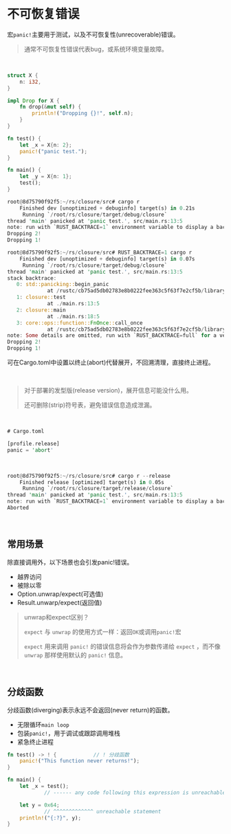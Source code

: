 # 不可恢复错误

宏`panic!`主要用于测试，以及不可恢复性(unrecoverable)错误。

> 通常不可恢复性错误代表bug，或系统环境变量故障。

&nbsp;

```rust
struct X {
    n: i32,
}

impl Drop for X {
    fn drop(&mut self) {
        println!("Dropping {}!", self.n);
    }
}

fn test() {
    let _x = X{n: 2};
    panic!("panic test.");
}

fn main() {
    let _y = X{n: 1};
    test();
}
```

```rust
root@8d75790f92f5:~/rs/closure/src# cargo r
    Finished dev [unoptimized + debuginfo] target(s) in 0.21s
     Running `/root/rs/closure/target/debug/closure`
thread 'main' panicked at 'panic test.', src/main.rs:13:5
note: run with `RUST_BACKTRACE=1` environment variable to display a backtrace
Dropping 2!
Dropping 1!
```

```rust
root@8d75790f92f5:~/rs/closure/src# RUST_BACKTRACE=1 cargo r
    Finished dev [unoptimized + debuginfo] target(s) in 0.07s
     Running `/root/rs/closure/target/debug/closure`
thread 'main' panicked at 'panic test.', src/main.rs:13:5
stack backtrace:
   0: std::panicking::begin_panic
             at /rustc/cb75ad5db02783e8b0222fee363c5f63f7e2cf5b/library/std/src/panicking.rs:519:12
   1: closure::test
             at ./main.rs:13:5
   2: closure::main
             at ./main.rs:18:5
   3: core::ops::function::FnOnce::call_once
             at /rustc/cb75ad5db02783e8b0222fee363c5f63f7e2cf5b/library/core/src/ops/function.rs:227:5
note: Some details are omitted, run with `RUST_BACKTRACE=full` for a verbose backtrace.
Dropping 2!
Dropping 1!
```

可在Cargo.toml中设置以终止(abort)代替展开，不回溯清理，直接终止进程。

&nbsp;

> 对于部署的发型版(release version)，展开信息可能没什么用。
>
> 还可删除(strip)符号表，避免错误信息造成泄漏。

&nbsp;

```rust
# Cargo.toml

[profile.release]
panic = 'abort'
```

&nbsp;

```rust
root@8d75790f92f5:~/rs/closure/src# cargo r --release
    Finished release [optimized] target(s) in 0.05s
     Running `/root/rs/closure/target/release/closure`
thread 'main' panicked at 'panic test.', src/main.rs:13:5
note: run with `RUST_BACKTRACE=1` environment variable to display a backtrace
Aborted
```

&nbsp;

## 常用场景

除直接调用外，以下场景也会引发panic!错误。

* 越界访问
* 被除以零
* Option.unwrap/expect(可选值)
* Result.unwarp/expect(返回值)

> unwrap和expect区别？
> 
> `expect` 与 `unwrap` 的使用方式一样：返回`OK`或调用`panic!`宏
> 
> `expect` 用来调用 `panic!` 的错误信息将会作为参数传递给 `expect` ，而不像`unwrap` 那样使用默认的 `panic!` 信息。

&nbsp;

## 分歧函数

分歧函数(diverging)表示永远不会返回(never return)的函数。

* 无限循环`main loop`
* 包装`panic!`，用于调试或跟踪调用堆栈
* 紧急终止进程

```rust
fn test() -> ! {            // ! 分歧函数
    panic!("This function never returns!");
}

fn main() {
    let _x = test();
            // ------ any code following this expression is unreachable 

    let y = 0x64;
            // ^^^^^^^^^^^^^ unreachable statement
    println!("{:?}", y);
}
```
